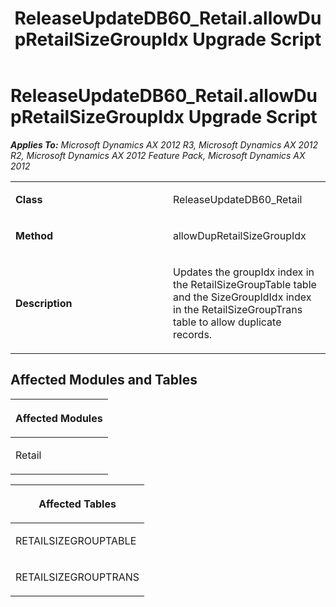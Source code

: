 ﻿---
title: ReleaseUpdateDB60_Retail.allowDupRetailSizeGroupIdx Upgrade Script
TOCTitle: ReleaseUpdateDB60_Retail.allowDupRetailSizeGroupIdx Upgrade Script
ms:assetid: 8b6a688b-c1c3-2256-4eee-6b0a9b78c203
ms:mtpsurl: https://msdn.microsoft.com/en-us/library/JJ736434(v=AX.60)
ms:contentKeyID: 49709623
ms.date: 05/18/2015
mtps_version: v=AX.60
---

# ReleaseUpdateDB60\_Retail.allowDupRetailSizeGroupIdx Upgrade Script 


_**Applies To:** Microsoft Dynamics AX 2012 R3, Microsoft Dynamics AX 2012 R2, Microsoft Dynamics AX 2012 Feature Pack, Microsoft Dynamics AX 2012_

<table>
<colgroup>
<col style="width: 50%" />
<col style="width: 50%" />
</colgroup>
<tbody>
<tr class="odd">
<td><p><strong>Class</strong></p></td>
<td><p>ReleaseUpdateDB60_Retail</p></td>
</tr>
<tr class="even">
<td><p><strong>Method</strong></p></td>
<td><p>allowDupRetailSizeGroupIdx</p></td>
</tr>
<tr class="odd">
<td><p><strong>Description</strong></p></td>
<td><p>Updates the groupIdx index in the RetailSizeGroupTable table and the SizeGroupIdIdx index in the RetailSizeGroupTrans table to allow duplicate records.</p></td>
</tr>
</tbody>
</table>


## Affected Modules and Tables

<table>
<colgroup>
<col style="width: 100%" />
</colgroup>
<thead>
<tr class="header">
<th><p>Affected Modules</p></th>
</tr>
</thead>
<tbody>
<tr class="odd">
<td><p>Retail</p></td>
</tr>
</tbody>
</table>


<table>
<colgroup>
<col style="width: 100%" />
</colgroup>
<thead>
<tr class="header">
<th><p>Affected Tables</p></th>
</tr>
</thead>
<tbody>
<tr class="odd">
<td><p>RETAILSIZEGROUPTABLE</p></td>
</tr>
<tr class="even">
<td><p>RETAILSIZEGROUPTRANS</p></td>
</tr>
</tbody>
</table>

  



